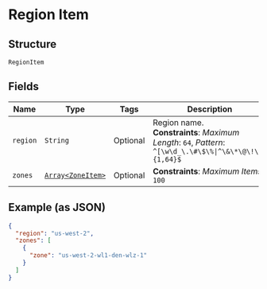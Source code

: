 
# Region Item

## Structure

`RegionItem`

## Fields

| Name | Type | Tags | Description |
|  --- | --- | --- | --- |
| `region` | `String` | Optional | Region name.<br>**Constraints**: *Maximum Length*: `64`, *Pattern*: `^[\w\d_\.\#\$\%\|^\&\*\@\!\-]{1,64}$` |
| `zones` | [`Array<ZoneItem>`](../../doc/models/zone-item.md) | Optional | **Constraints**: *Maximum Items*: `100` |

## Example (as JSON)

```json
{
  "region": "us-west-2",
  "zones": [
    {
      "zone": "us-west-2-wl1-den-wlz-1"
    }
  ]
}
```

